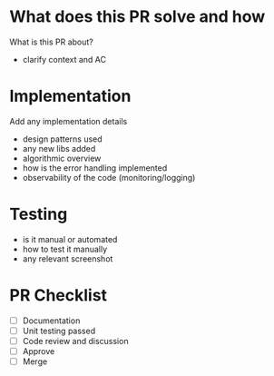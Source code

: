 # What does this PR solve and how
What is this PR about?
- clarify context and AC

# Implementation 

Add any implementation details
- design patterns used
- any new libs added
- algorithmic overview
- how is the error handling implemented
- observability of the code (monitoring/logging)

# Testing
- is it manual or automated
- how to test it manually
- any relevant screenshot

# PR Checklist
- [ ] Documentation
- [ ] Unit testing passed
- [ ] Code review and discussion
- [ ] Approve
- [ ] Merge
